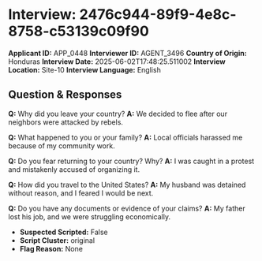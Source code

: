 # Interview: 2476c944-89f9-4e8c-8758-c53139c09f90
**Applicant ID:** APP_0448
**Interviewer ID:** AGENT_3496
**Country of Origin:** Honduras
**Interview Date:** 2025-06-02T17:48:25.511002
**Interview Location:** Site-10
**Interview Language:** English

## Question & Responses

**Q:** Why did you leave your country?
**A:** We decided to flee after our neighbors were attacked by rebels.

**Q:** What happened to you or your family?
**A:** Local officials harassed me because of my community work.

**Q:** Do you fear returning to your country? Why?
**A:** I was caught in a protest and mistakenly accused of organizing it.

**Q:** How did you travel to the United States?
**A:** My husband was detained without reason, and I feared I would be next.

**Q:** Do you have any documents or evidence of your claims?
**A:** My father lost his job, and we were struggling economically.

- **Suspected Scripted:** False
- **Script Cluster:** original
- **Flag Reason:** None